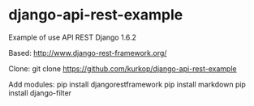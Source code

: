 django-api-rest-example
=======================

Example of use API REST Django 1.6.2

Based: http://www.django-rest-framework.org/

Clone:
git clone https://github.com/kurkop/django-api-rest-example

Add modules:
pip install djangorestframework
pip install markdown
pip install django-filter

